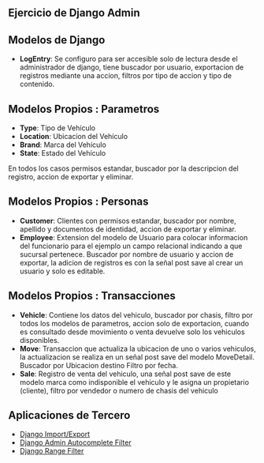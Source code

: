 Ejercicio de Django Admin 
-

Modelos de Django
-
* **LogEntry**: Se configuro para ser accesible solo de lectura desde el administrador de django, tiene buscador por usuario, exportacion de registros mediante una accion, filtros por tipo de accion y tipo de contenido.

Modelos Propios : Parametros
-
* **Type**: Tipo de Vehículo
* **Location**: Ubicacion del Vehículo
* **Brand**: Marca del Vehículo
* **State**: Estado del Vehículo

En todos los casos permisos estandar, buscador por la descripcion del registro, accion de exportar y eliminar.

Modelos Propios : Personas
-
* **Customer**: Clientes con permisos estandar, buscador por nombre, apellido y documentos de identidad, accion de exportar y eliminar.
* **Employee**: Extension del modelo de Usuario para colocar informacion del funcionario para el ejemplo un campo relacional indicando a que sucursal pertenece. Buscador por nombre de usuario y accion de exportar, la adicion de registros es con la señal post save al crear un usuario y solo es editable.

Modelos Propios : Transacciones
-
* **Vehicle**: Contiene los datos del vehiculo, buscador por chasis, filtro por todos los modelos de parametros, accion solo de exportacion, cuando es consultado desde movimiento o venta devuelve solo los vehiculos disponibles.
* **Move**: Transaccion que actualiza la ubicacion de uno o varios vehiculos, la actualizacion se realiza en un señal post save del modelo MoveDetail. Buscador por Ubicacion destino Filtro por fecha.
* **Sale**: Registro de venta del vehiculo, una señal post save de este modelo marca como indisponible el vehiculo y le asigna un propietario (cliente), filtro por vendedor o numero de chasis del vehiculo


Aplicaciones de Tercero
-
+ [Django Import/Export](https://django-import-export.readthedocs.io/en/latest/index.html)
+ [Django Admin Autocomplete Filter](https://github.com/farhan0581/django-admin-autocomplete-filter)
+ [Django Range Filter](https://pypi.org/project/django-admin-rangefilter/)
